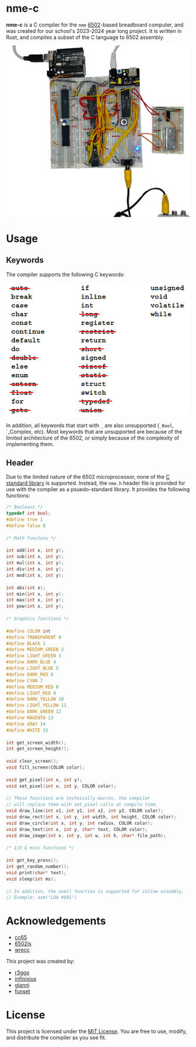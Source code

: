 # nme-c

**nme-c** is a C compiler for the `nme` [6502](https://en.wikipedia.org/wiki/WDC_65C02)-based breadboard computer, and was created for our school's 2023-2024 year long project. It is written in Rust, and compiles a subset of the C language to 6502 assembly.

![showcase](https://github.com/Infinixius/nme-c/blob/main/.github/showcase.png)

# Usage

## Keywords

The compiler supports the following C keywords:

![keywords](https://github.com/Infinixius/nme-c/blob/main/.github/keywords.png)

In addition, all keywords that start with `_` are also unsupported (`_Bool`, `_Complex, etc). Most keywords that are unsupported are because of the limited architecture of the 6502, or simply because of the complexity of implementing them.

## Header

Due to the limited nature of the 6502 microprocessor, none of the [C standard library](https://en.wikipedia.org/wiki/C_standard_library) is supported. Instead, the `nme.h` header file is provided for use with the compiler as a psuedo-standard library. It provides the following functions:

```h
/* Booleans */
typedef int bool;
#define true 1
#define false 0

/* Math functons */

int add(int x, int y);
int sub(int x, int y);
int mul(int x, int y);
int div(int x, int y);
int mod(int x, int y);

int abs(int x);
int min(int x, int y);
int max(int x, int y);
int pow(int x, int y);

/* Graphics functions */

#define COLOR int
#define TRANSPARENT 0
#define BLACK 1
#define MEDIUM_GREEN 2
#define LIGHT_GREEN 3
#define DARK_BLUE 4
#define LIGHT_BLUE 5
#define DARK_RED 6
#define CYAN 7
#define MEDIUM_RED 8
#define LIGHT_RED 9
#define DARK_YELLOW 10
#define LIGHT_YELLOW 11
#define DARK_GREEN 12
#define MAGENTA 13
#define GRAY 14
#define WHITE 15

int get_screen_width();
int get_screen_height();

void clear_screen();
void fill_screen(COLOR color);

void get_pixel(int x, int y);
void set_pixel(int x, int y, COLOR color);

// These functions are technically macros, the compiler
// will replace them with set_pixel calls at compile time.
void draw_line(int x1, int y1, int x2, int y2, COLOR color);
void draw_rect(int x, int y, int width, int height, COLOR color);
void draw_circle(int x, int y, int radius, COLOR color);
void draw_text(int x, int y, char* text, COLOR color);
void draw_image(int x, int y, int w, int h, char* file_path);

/* I/O & misc functions */

int get_key_press();
int get_random_number();
void print(char* text);
void sleep(int ms);

// In addition, the asm() function is supported for inline assembly.
// Example: asm("LDA #$01")
```

# Acknowledgements

- [cc65](https://github.com/cc65/cc65)
- [6502js](https://itema-as.github.io/6502js/)
- [wrecc](https://github.com/PhilippRados/wrecc)

This project was created by:

- [r3ggo](https://github.com/r3ggo/)
- [infinixius](https://github.com/Infinixius/)
- [gianni](https://github.com/xogianni)
- [funset](https://github.com/fungset)

# License

This project is licensed under the [MIT License](https://github.com/Infinixius/nme-c/blob/main/LICENSE). You are free to use, modify, and distribute the compiler as you see fit.
